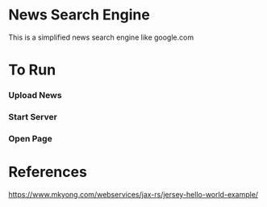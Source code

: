 News Search Engine
=============
This is a simplified news search engine like google.com

To Run
======

### Upload News

### Start Server

### Open Page


References
==========
https://www.mkyong.com/webservices/jax-rs/jersey-hello-world-example/